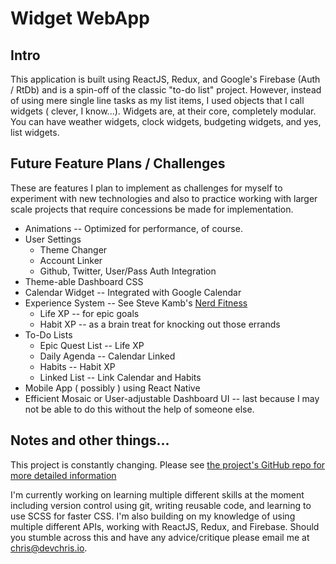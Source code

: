 Widget WebApp
=============

Intro
-----

This application is built using ReactJS, Redux, and Google's Firebase (Auth / RtDb) and is a spin-off of the classic "to-do list" project. However, instead of using mere single line tasks as my list items, I used objects that I call widgets ( clever, I know...). Widgets are, at their core, completely modular. You can have weather widgets, clock widgets, budgeting widgets, and yes, list widgets.

Future Feature Plans / Challenges
---------------------------------

These are features I plan to implement as challenges for myself to experiment with new technologies and also to practice working with larger scale projects that require concessions be made for implementation.

*   Animations -- Optimized for performance, of course.
*   User Settings
    *   Theme Changer
    *   Account Linker
    *   Github, Twitter, User/Pass Auth Integration
*   Theme-able Dashboard CSS
*   Calendar Widget -- Integrated with Google Calendar
*   Experience System -- See Steve Kamb's [Nerd Fitness](https://www.nerdfitness.com/)
    *   Life XP -- for epic goals
    *   Habit XP -- as a brain treat for knocking out those errands
*   To-Do Lists
    *   Epic Quest List -- Life XP
    *   Daily Agenda -- Calendar Linked
    *   Habits -- Habit XP
    *   Linked List -- Link Calendar and Habits
*   Mobile App ( possibly ) using React Native
*   Efficient Mosaic or User-adjustable Dashboard UI -- last because I may not be able to do this without the help of someone else.

Notes and other things...
-------------------------

This project is constantly changing. Please see [the project's GitHub repo for more detailed information](https://github.com/devchrisio/webapp)

I'm currently working on learning multiple different skills at the moment including version control using git, writing reusable code, and learning to use SCSS for faster CSS. I'm also building on my knowledge of using multiple different APIs, working with ReactJS, Redux, and Firebase. Should you stumble across this and have any advice/critique please email me at [chris@devchris.io](mailto:chris@devchris.io).